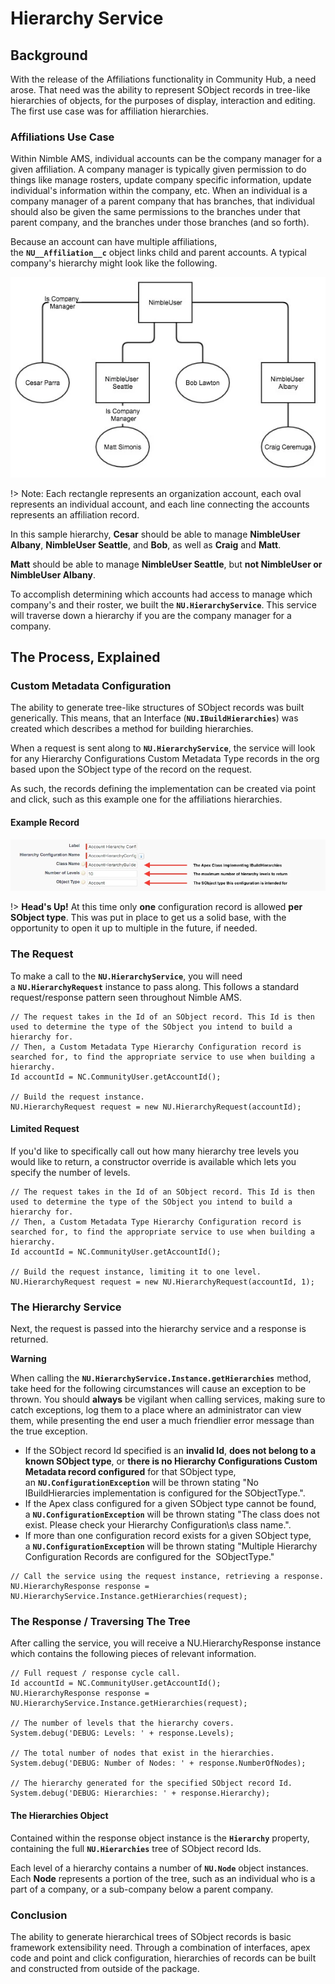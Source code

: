# Hierarchy Service

## Background

With the release of the Affiliations functionality in Community Hub, a need arose. That need was the ability to represent SObject records in tree-like hierarchies of objects, for the purposes of display, interaction and editing. The first use case was for affiliation hierarchies.

### Affiliations Use Case

Within Nimble AMS, individual accounts can be the company manager for a given affiliation. A company manager is typically given permission to do things like manage rosters, update company specific information, update individual's information within the company, etc. When an individual is a company manager of a parent company that has branches, that individual should also be given the same permissions to the branches under that parent company, and the branches under those branches (and so forth).

Because an account can have multiple affiliations, the **`NU__Affiliation__c`** object links child and parent accounts. A typical company's hierarchy might look like the following.

![Hierarchy%20Service%20c47fd75023064e82b48955a601517814/Untitled.png](assets/Untitled.png)

!> Note: Each rectangle represents an organization account, each oval represents an individual account, and each line connecting the accounts represents an affiliation record.

In this sample hierarchy, **Cesar** should be able to manage **NimbleUser Albany**, **NimbleUser Seattle**, and **Bob**, as well as **Craig** and **Matt**.

**Matt** should be able to manage **NimbleUser Seattle**, but **not NimbleUser or NimbleUser Albany**.

To accomplish determining which accounts had access to manage which company's and their roster, we built the **`NU.HierarchyService`**. This service will traverse down a hierarchy if you are the company manager for a company.

## The Process, Explained

### Custom Metadata Configuration

The ability to generate tree-like structures of SObject records was built generically. This means, that an Interface (**`NU.IBuildHierarchies`**) was created which describes a method for building hierarchies.

When a request is sent along to **`NU.HierarchyService`**, the service will look for any Hierarchy Configurations Custom Metadata Type records in the org based upon the SObject type of the record on the request.

As such, the records defining the implementation can be created via point and click, such as this example one for the affiliations hierarchies.

#### **Example Record**

![Example Record](assets/example.png)

!> **Head's Up!** At this time only **one** configuration record is allowed **per SObject type**. This was put in place to get us a solid base, with the opportunity to open it up to multiple in the future, if needed.

### The Request

To make a call to the **`NU.HierarchyService`**, you will need a **`NU.HierarchyRequest`** instance to pass along. This follows a standard request/response pattern seen throughout Nimble AMS.

```apex
// The request takes in the Id of an SObject record. This Id is then used to determine the type of the SObject you intend to build a hierarchy for.
// Then, a Custom Metadata Type Hierarchy Configuration record is searched for, to find the appropriate service to use when building a hierarchy.
Id accountId = NC.CommunityUser.getAccountId();
 
// Build the request instance.
NU.HierarchyRequest request = new NU.HierarchyRequest(accountId);
```

#### **Limited Request**

If you'd like to specifically call out how many hierarchy tree levels you would like to return, a constructor override is available which lets you specify the number of levels.

```apex
// The request takes in the Id of an SObject record. This Id is then used to determine the type of the SObject you intend to build a hierarchy for.
// Then, a Custom Metadata Type Hierarchy Configuration record is searched for, to find the appropriate service to use when building a hierarchy.
Id accountId = NC.CommunityUser.getAccountId();
 
// Build the request instance, limiting it to one level.
NU.HierarchyRequest request = new NU.HierarchyRequest(accountId, 1);
```

### The Hierarchy Service

Next, the request is passed into the hierarchy service and a response is returned.

**Warning**

When calling the **`NU.HierarchyService.Instance.getHierarchies`** method, take heed for the following circumstances will cause an exception to be thrown. You should **always** be vigilant when calling services, making sure to catch exceptions, log them to a place where an administrator can view them, while presenting the end user a much friendlier error message than the true exception.

- If the SObject record Id specified is an **invalid Id**, **does not belong to a known SObject type**, or **there is no Hierarchy Configurations Custom Metadata record configured** for that SObject type, an **`NU.ConfigurationException`** will be thrown stating "No IBuildHierarcies implementation is configured for the <SObject Type Here> SObjectType.".
- If the Apex class configured for a given SObject type cannot be found, a **`NU.ConfigurationException`** will be thrown stating "The class <Class Name Here> does not exist. Please check your Hierarchy Configuration\s class name.".
- If more than one configuration record exists for a given SObject type, a **`NU.ConfigurationException`** will be thrown stating "Multiple Hierarchy Configuration Records are configured for the <SObject Type Here> SObjectType."

```apex
// Call the service using the request instance, retrieving a response.
NU.HierarchyResponse response = NU.HierarchyService.Instance.getHierarchies(request);
```

### The Response / Traversing The Tree

After calling the service, you will receive a NU.HierarchyResponse instance which contains the following pieces of relevant information.

```apex
// Full request / response cycle call.
Id accountId = NC.CommunityUser.getAccountId();
NU.HierarchyResponse response = NU.HierarchyService.Instance.getHierarchies(request);
 
// The number of levels that the hierarchy covers.
System.debug('DEBUG: Levels: ' + response.Levels);
 
// The total number of nodes that exist in the hierarchies.
System.debug('DEBUG: Number of Nodes: ' + response.NumberOfNodes);
 
// The hierarchy generated for the specified SObject record Id.
System.debug('DEBUG: Hierarchies: ' + response.Hierarchy);
```

#### **The Hierarchies Object**

Contained within the response object instance is the **`Hierarchy`** property, containing the full **`NU.Hierarchies`** tree of SObject record Ids.

Each level of a hierarchy contains a number of **`NU.Node`** object instances. Each **Node** represents a portion of the tree, such as an individual who is a part of a company, or a sub-company below a parent company.

### Conclusion

The ability to generate hierarchical trees of SObject records is basic framework extensibility need. Through a combination of interfaces, apex code and point and click configuration, hierarchies of records can be built and constructed from outside of the package.
